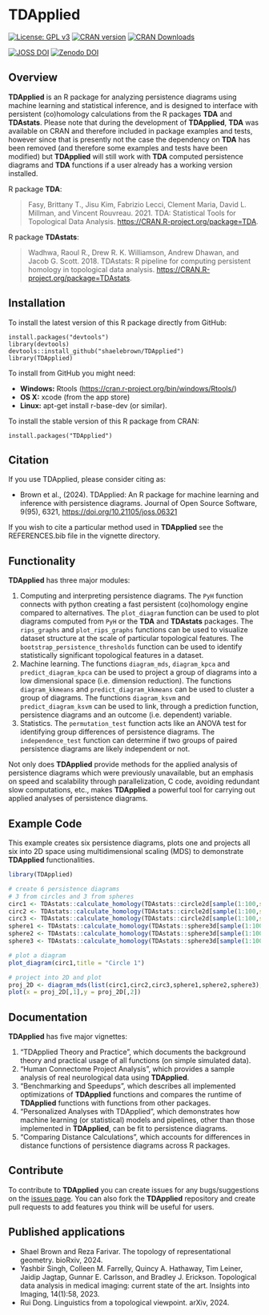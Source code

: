 
<!-- README.md is generated from README.Rmd. Please edit that file -->

# **TDApplied**

<!-- badges: start -->
<!-- badges: end -->

[![License: GPL v3](https://img.shields.io/badge/License-GPL%20v3-blue.svg)](https://www.gnu.org/licenses/gpl-3.0)
[![CRAN version](http://www.r-pkg.org/badges/version/TDApplied)](https://CRAN.R-project.org/package=TDApplied)
[![CRAN Downloads](http://cranlogs.r-pkg.org/badges/grand-total/TDApplied)](https://CRAN.R-project.org/package=TDApplied)

[![JOSS DOI](https://joss.theoj.org/papers/10.21105/joss.06321/status.svg)](https://doi.org/10.21105/joss.06321)
[![Zenodo DOI](https://zenodo.org/badge/DOI/10.5281/zenodo.10814141.svg)](https://doi.org/10.5281/zenodo.10814141)

## Overview

**TDApplied** is an R package for analyzing persistence diagrams using
machine learning and statistical inference, and is designed to interface
with persistent (co)homology calculations from the R packages **TDA**
and **TDAstats**. Please note that during the development of
**TDApplied**, **TDA** was available on CRAN and therefore included in
package examples and tests, however since that is presently not the case
the dependency on **TDA** has been removed (and therefore some examples
and tests have been modified) but **TDApplied** will still work with
**TDA** computed persistence diagrams and **TDA** functions if a user
already has a working version installed.

R package **TDA**:

> Fasy, Brittany T., Jisu Kim, Fabrizio Lecci, Clement Maria, David L.
> Millman, and Vincent Rouvreau. 2021. TDA: Statistical Tools for
> Topological Data Analysis. <https://CRAN.R-project.org/package=TDA>.

R package **TDAstats**:

> Wadhwa, Raoul R., Drew R. K. Williamson, Andrew Dhawan, and Jacob G.
> Scott. 2018. TDAstats: R pipeline for computing persistent homology in
> topological data analysis.
> <https://CRAN.R-project.org/package=TDAstats>.

## Installation

To install the latest version of this R package directly from GitHub:

    install.packages("devtools")
    library(devtools)
    devtools::install_github("shaelebrown/TDApplied")
    library(TDApplied)

To install from GitHub you might need:

-   **Windows:** Rtools
    (<https://cran.r-project.org/bin/windows/Rtools/>)
-   **OS X:** xcode (from the app store)
-   **Linux:** apt-get install r-base-dev (or similar).

To install the stable version of this R package from CRAN:

    install.packages("TDApplied")

## Citation

If you use TDApplied, please consider citing as:

- Brown et al., (2024). TDApplied: An R package for machine learning and inference with persistence diagrams. Journal of Open Source Software, 9(95), 6321, https://doi.org/10.21105/joss.06321

If you wish to cite a particular method used in **TDApplied** see the
REFERENCES.bib file in the vignette directory.

## Functionality

**TDApplied** has three major modules:

1.  Computing and interpreting persistence diagrams. The `PyH` function
    connects with python creating a fast persistent (co)homology engine
    compared to alternatives. The `plot_diagram` function can be used to
    plot diagrams computed from `PyH` or the **TDA** and **TDAstats**
    packages. The `rips_graphs` and `plot_rips_graphs` functions can be
    used to visualize dataset structure at the scale of particular
    topological features. The `bootstrap_persistence_thresholds`
    function can be used to identify statistically significant
    topological features in a dataset.
2.  Machine learning. The functions `diagram_mds`, `diagram_kpca` and
    `predict_diagram_kpca` can be used to project a group of diagrams
    into a low dimensional space (i.e. dimension reduction). The
    functions `diagram_kkmeans` and `predict_diagram_kkmeans` can be
    used to cluster a group of diagrams. The functions `diagram_ksvm`
    and `predict_diagram_ksvm` can be used to link, through a prediction
    function, persistence diagrams and an outcome (i.e. dependent)
    variable.
3.  Statistics. The `permutation_test` function acts like an ANOVA test
    for identifying group differences of persistence diagrams. The
    `independence_test` function can determine if two groups of paired
    persistence diagrams are likely independent or not.

Not only does **TDApplied** provide methods for the applied analysis of
persistence diagrams which were previously unavailable, but an emphasis
on speed and scalability through parallelization, C code, avoiding
redundant slow computations, etc., makes **TDApplied** a powerful tool
for carrying out applied analyses of persistence diagrams.

## Example Code

This example creates six persistence diagrams, plots one and projects
all six into 2D space using multidimensional scaling (MDS) to
demonstrate **TDApplied** functionalities.

``` r
library(TDApplied)

# create 6 persistence diagrams
# 3 from circles and 3 from spheres
circ1 <- TDAstats::calculate_homology(TDAstats::circle2d[sample(1:100,size = 50),],dim = 1,threshold = 2)
circ2 <- TDAstats::calculate_homology(TDAstats::circle2d[sample(1:100,size = 50),],dim = 1,threshold = 2)
circ3 <- TDAstats::calculate_homology(TDAstats::circle2d[sample(1:100,size = 50),],dim = 1,threshold = 2)
sphere1 <- TDAstats::calculate_homology(TDAstats::sphere3d[sample(1:100,size = 50),],dim = 1,threshold = 2)
sphere2 <- TDAstats::calculate_homology(TDAstats::sphere3d[sample(1:100,size = 50),],dim = 1,threshold = 2)
sphere3 <- TDAstats::calculate_homology(TDAstats::sphere3d[sample(1:100,size = 50),],dim = 1,threshold = 2)

# plot a diagram
plot_diagram(circ1,title = "Circle 1")

# project into 2D and plot
proj_2D <- diagram_mds(list(circ1,circ2,circ3,sphere1,sphere2,sphere3),dim = 1,k = 2)
plot(x = proj_2D[,1],y = proj_2D[,2])
```

## Documentation

**TDApplied** has five major vignettes:

1.  “TDApplied Theory and Practice”, which documents the background
    theory and practical usage of all functions (on simple simulated
    data).
2.  “Human Connectome Project Analysis”, which provides a sample
    analysis of real neurological data using **TDApplied**.
3.  “Benchmarking and Speedups”, which describes all implemented
    optimizations of **TDApplied** functions and compares the runtime of
    **TDApplied** functions with functions from other packages.
4.  “Personalized Analyses with TDApplied”, which demonstrates how
    machine learning (or statistical) models and pipelines, other than
    those implemented in **TDApplied**, can be fit to persistence
    diagrams.
5.  “Comparing Distance Calculations”, which accounts for differences in
    distance functions of persistence diagrams across R packages.

## Contribute

To contribute to **TDApplied** you can create issues for any
bugs/suggestions on the [issues page](https://github.com/shaelebrown/TDApplied/issues). You can also fork the **TDApplied**
repository and create pull requests to add features you think will be
useful for users.

## Published applications

- Shael Brown and Reza Farivar. The topology of representational geometry. bioRxiv, 2024.
- Yashbir Singh, Colleen M. Farrelly, Quincy A. Hathaway, Tim Leiner, Jaidip Jagtap, Gunnar E. Carlsson, and Bradley J. Erickson. Topological data analysis in medical imaging:
current state of the art. Insights into Imaging, 14(1):58, 2023.
- Rui Dong. Linguistics from a topological viewpoint. arXiv, 2024.
